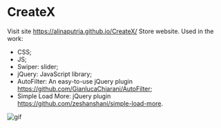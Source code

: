 # CreateX
Visit site https://alinaputria.github.io/CreateX/ 
Store website. 
Used in the work:
- CSS;
- JS;
- Swiper: slider;
- jQuery: JavaScript library;
- AutoFilter: An easy-to-use jQuery plugin https://github.com/GianlucaChiarani/AutoFilter;
- Simple Load More: jQuery plugin https://github.com/zeshanshani/simple-load-more.

![gif](https://user-images.githubusercontent.com/94079934/191828035-3f189736-59a8-4a30-b3e0-c9d63328067c.gif)
